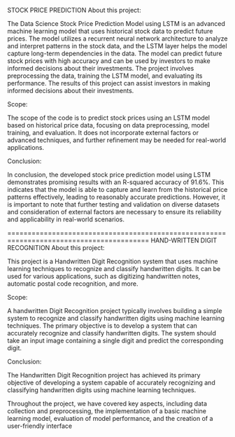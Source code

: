 STOCK PRICE PREDICTION About this project:

The Data Science Stock Price Prediction Model using LSTM is an advanced machine learning model that uses historical stock data to predict future prices. The model utilizes a recurrent neural network architecture to analyze and interpret patterns in the stock data, and the LSTM layer helps the model capture long-term dependencies in the data. The model can predict future stock prices with high accuracy and can be used by investors to make informed decisions about their investments. The project involves preprocessing the data, training the LSTM model, and evaluating its performance. The results of this project can assist investors in making informed decisions about their investments.

Scope:

The scope of the code is to predict stock prices using an LSTM model based on historical price data, focusing on data preprocessing, model training, and evaluation. It does not incorporate external factors or advanced techniques, and further refinement may be needed for real-world applications.

Conclusion:

In conclusion, the developed stock price prediction model using LSTM demonstrates promising results with an R-squared accuracy of 91.6%. This indicates that the model is able to capture and learn from the historical price patterns effectively, leading to reasonably accurate predictions. However, it is important to note that further testing and validation on diverse datasets and consideration of external factors are necessary to ensure its reliability and applicability in real-world scenarios.

========================================================================================= HAND-WRITTEN DIGIT RECOGNITION About this project:

This project is a Handwritten Digit Recognition system that uses machine learning techniques to recognize and classify handwritten digits. It can be used for various applications, such as digitizing handwritten notes, automatic postal code recognition, and more.

Scope:

A handwritten Digit Recognition project typically involves building a simple system to recognize and classify handwritten digits using machine learning techniques. The primary objective is to develop a system that can accurately recognize and classify handwritten digits. The system should take an input image containing a single digit and predict the corresponding digit.

Conclusion:

The Handwritten Digit Recognition project has achieved its primary objective of developing a system capable of accurately recognizing and classifying handwritten digits using machine learning techniques.

Throughout the project, we have covered key aspects, including data collection and preprocessing, the implementation of a basic machine learning model, evaluation of model performance, and the creation of a user-friendly interface
